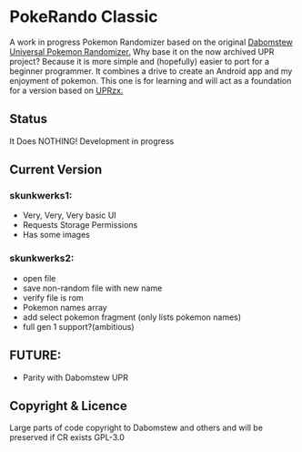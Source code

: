 # PokeRando Classic

A work in progress Pokemon Randomizer based on the
original [Dabomstew Universal Pokemon Randomizer.](https://github.com/Dabomstew/universal-pokemon-randomizer)
Why base it on the now archived UPR project? Because it is more simple and (hopefully) easier to
port for a beginner programmer. It combines a drive to create an Android app and my enjoyment of
pokemon. This one is for learning and will act as a foundation for a version based
on [UPRzx.](https://github.com/Ajarmar/universal-pokemon-randomizer-zx)

## Status

It Does NOTHING!
Development in progress

## Current Version

### skunkwerks1:

- Very, Very, Very basic UI
- Requests Storage Permissions
- Has some images

### skunkwerks2:

- open file
- save non-random file with new name
- verify file is rom
- Pokemon names array
- add select pokemon fragment (only lists pokemon names)
- full gen 1 support?(ambitious)

## FUTURE:

- Parity with Dabomstew UPR

## Copyright & Licence

Large parts of code copyright to Dabomstew and others and will be preserved if CR exists GPL-3.0
